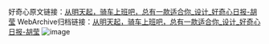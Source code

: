 好奇心原文链接：[从明天起，骑车上班吧，总有一款适合你_设计_好奇心日报-胡莹](https://www.qdaily.com/articles/1686.html)
WebArchive归档链接：[从明天起，骑车上班吧，总有一款适合你_设计_好奇心日报-胡莹](http://web.archive.org/web/20170727052339/http://www.qdaily.com:80/articles/1686.html)
![image](http://ww3.sinaimg.cn/large/007d5XDply1g3v4gtofsdj30u05u77wh)